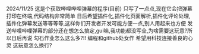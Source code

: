 2024/11/25
这是个获取哔哩哔哩弹幕的程序(目前)
只写了一点点,现在它会把弹幕打印在终端,代码结构非常简单
日后希望插件化,插件化页面解析,插件化评论处理,插件化弹幕发送等等等等,这样你们开发者开发可能方便一点,别人用起来也方便
发送哔哩哔哩弹幕的部分还在想怎么搞定,gui嘛,我功能都没写全,为啥需要这玩意?所以日后再说
勾石作业怎么这么多?!!
编程和github处女作
希望用科技连接善良的心灵
这玩意怎么换行?
